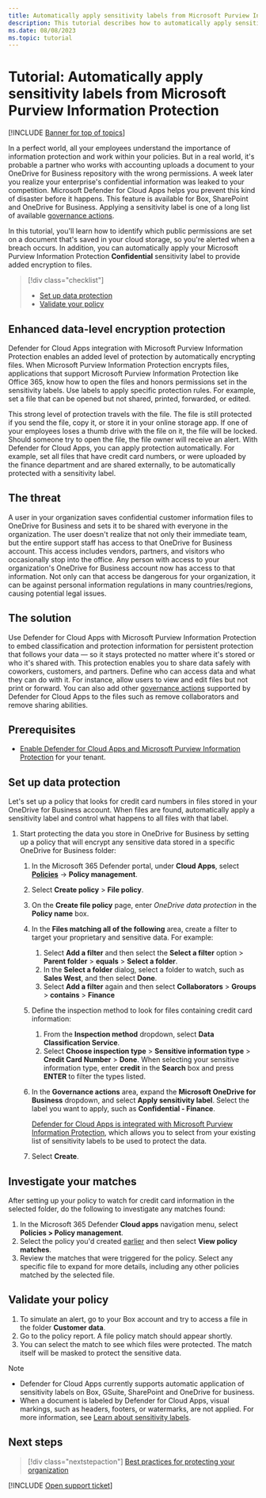 ```yaml
---
title: Automatically apply sensitivity labels from Microsoft Purview Information Protection | Microsoft Defender for Cloud Apps
description: This tutorial describes how to automatically apply sensitivity labels from Microsoft Purview Information Protection in Microsoft Defender for Cloud Apps.
ms.date: 08/08/2023
ms.topic: tutorial
---
```

# Tutorial: Automatically apply sensitivity labels from Microsoft Purview Information Protection

[!INCLUDE [Banner for top of topics](includes/banner.md)]

In a perfect world, all your employees understand the importance of information protection and work within your policies. But in a real world, it's probable a partner who works with accounting uploads a document to your OneDrive for Business repository with the wrong permissions. A week later you realize your enterprise's confidential information was leaked to your competition. Microsoft Defender for Cloud Apps helps you prevent this kind of disaster before it happens. This feature is available for Box, SharePoint and OneDrive for Business. Applying a sensitivity label is one of a long list of available [governance actions](governance-actions.md).

In this tutorial, you'll learn how to identify which public permissions are set on a document that's saved in your cloud storage, so you're alerted when a breach occurs. In addition, you can automatically apply your Microsoft Purview Information Protection **Confidential** sensitivity label to provide added encryption to files.

> [!div class="checklist"]
>
> - [Set up data protection](#set-up-data-protection)
> - [Validate your policy](#validate-your-policy)

## Enhanced data-level encryption protection

Defender for Cloud Apps integration with Microsoft Purview Information Protection enables an added level of protection by automatically encrypting files. When Microsoft Purview Information Protection encrypts files, applications that support Microsoft Purview Information Protection like Office 365, know how to open the files and honors permissions set in the sensitivity labels. Use labels to apply specific protection rules. For example, set a file that can be opened but not shared, printed, forwarded, or edited.

This strong level of protection travels with the file. The file is still protected if you send the file, copy it, or store it in your online storage app. If one of your employees loses a thumb drive with the file on it, the file will be locked. Should someone try to open the file, the file owner will receive an alert. With Defender for Cloud Apps, you can apply protection automatically. For example, set all files that have credit card numbers, or were uploaded by the finance department and are shared externally, to be automatically protected with a sensitivity label.

## The threat

A user in your organization saves confidential customer information files to OneDrive for Business and sets it to be shared with everyone in the organization. The user doesn't realize that not only their immediate team, but the entire support staff has access to that OneDrive for Business account. This access includes vendors, partners, and visitors who occasionally stop into the office. Any person with access to your organization's OneDrive for Business account now has access to that information. Not only can that access be dangerous for your organization, it can be against personal information regulations in many countries/regions, causing potential legal issues.

## The solution

Use Defender for Cloud Apps with Microsoft Purview Information Protection to embed classification and protection information for persistent protection that follows your data — so it stays protected no matter where it's stored or who it's shared with. This protection enables you to share data safely with coworkers, customers, and partners. Define who can access data and what they can do with it. For instance, allow users to view and edit files but not print or forward. You can also add other [governance actions](governance-actions.md) supported by Defender for Cloud Apps to the files such as remove collaborators and remove sharing abilities.

## Prerequisites

- [Enable Defender for Cloud Apps and Microsoft Purview Information Protection](azip-integration.md) for your tenant.

## Set up data protection

Let's set up a policy that looks for credit card numbers in files stored in your OneDrive for Business account. When files are found, automatically apply a sensitivity label and control what happens to all files with that label.

1. Start protecting the data you store in OneDrive for Business by setting up a policy that will encrypt any sensitive data stored in a specific OneDrive for Business folder:

    1. In the Microsoft 365 Defender portal, under **Cloud Apps**, select [**Policies**](control-cloud-apps-with-policies.md) -> **Policy management**.

    1. Select **Create policy** > **File policy**.

    1. On the **Create file policy** page, enter *OneDrive data protection* in the **Policy name** box.

    1. In the **Files matching all of the following** area, create a filter to target your proprietary and sensitive data. For example:

        1. Select **Add a filter** and then select the **Select a filter** option > **Parent folder** > **equals** > **Select a folder**.
        1. In the **Select a folder** dialog, select a folder to watch, such as **Sales West**, and then select **Done**.
        1. Select **Add a filter** again and then select **Collaborators** > **Groups** > **contains** > **Finance**

    1. Define the inspection method to look for files containing credit card information:

        1. From the **Inspection method** dropdown, select **Data Classification Service**. 
        1. Select **Choose inspection type** > **Sensitive information type** > **Credit Card Number** > **Done**. When selecting your sensitive information type, enter **credit** in the **Search** box and press **ENTER** to filter the types listed.

    1. In the **Governance actions** area, expand the **Microsoft OneDrive for Business** dropdown, and select **Apply sensitivity label**. Select the label you want to apply, such as **Confidential - Finance**.

        [Defender for Cloud Apps is integrated with Microsoft Purview Information Protection](azip-integration.md), which allows you to select from your existing list of sensitivity labels to be used to protect the data.

    1. Select **Create**.

## Investigate your matches

After setting up your policy to watch for credit card information in the selected folder, do the following to investigate any matches found:

1. In the Microsoft 365 Defender **Cloud apps** navigation menu, select **Policies > Policy management**. 
1. Select the policy you'd created [earlier](#set-up-data-protection) and then select **View policy matches**.
1. Review the matches that were triggered for the policy. Select any specific file to expand for more details, including any other policies matched by the selected file.

## Validate your policy

1. To simulate an alert, go to your Box account and try to access a file in the folder **Customer data**.
1. Go to the policy report. A file policy match should appear shortly.
1. You can select the match to see which files were protected. The match itself will be masked to protect the sensitive data.

>[!NOTE]
>
> - Defender for Cloud Apps currently supports automatic application of sensitivity labels on Box, GSuite, SharePoint and OneDrive for business.
> - When a document is labeled by Defender for Cloud Apps, visual markings, such as headers, footers, or watermarks, are not applied. For more information, see [Learn about sensitivity labels](/microsoft-365/compliance/sensitivity-labels).
>

## Next steps

> [!div class="nextstepaction"]
> [Best practices for protecting your organization](best-practices.md)

[!INCLUDE [Open support ticket](includes/support.md)]
